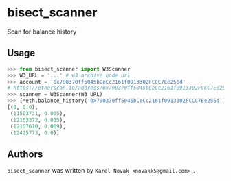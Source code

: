 # bisect_scanner

Scan for balance history

## Usage

```python
>>> from bisect_scanner import W3Scanner
>>> W3_URL = '...' # w3 archive node url
>>> account = '0x790370ff5045bCeCc2161f0913302FCCC7Ee256d'
# https://etherscan.io/address/0x790370ff5045bCeCc2161f0913302FCCC7Ee256d
>>> scanner = W3Scanner(W3_URL)
>>> [*eth.balance_history('0x790370ff5045bCeCc2161f0913302FCCC7Ee256d')] 
[(0, 0.0),
 (11503731, 0.005),
 (12103372, 0.015),
 (12107610, 0.009),
 (12425773, 0.0)]
```

## Authors

`bisect_scanner` was written by `Karel Novak <novakk5@gmail.com>`_.
